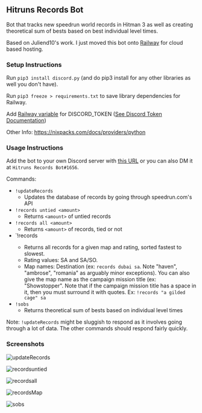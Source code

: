 ## Hitruns Records Bot

Bot that tracks new speedrun world records in Hitman 3 as well as creating theoretical sum of bests based on best individual level times. 

Based on Juliend10's work. I just moved this bot onto [Railway](https://railway.app/) for cloud based hosting.

### Setup Instructions
Run `pip3 install discord.py` (and do pip3 install for any other libraries as well you don't have). 

Run `pip3 freeze > requirements.txt` to save library dependencies for Railway.

Add [Railway variable](https://docs.railway.app/develop/variables) for DISCORD_TOKEN ([See Discord Token Documentation](https://docs.discordbotstudio.org/setting-up-dbs/finding-your-bot-token))

Other Info: https://nixpacks.com/docs/providers/python

### Usage Instructions
Add the bot to your own Discord server with [this URL](https://discord.com/api/oauth2/authorize?client_id=1048593224735932508&permissions=2147486720&scope=bot%20applications.commands) or you can also DM it at `Hitruns Records Bot#1656`.

Commands:
- `!updateRecords`
  - Updates the database of records by going through speedrun.com's API
- `!records untied <amount>`
  - Returns `<amount>` of untied records
- `!records all <amount>`
  - Returns `<amount>` of records, tied or not
- `!records <map> <rating>
  - Returns all records for a given map and rating, sorted fastest to slowest. 
  - Rating values: SA and SA/SO. 
  - Map names: Destination (ex: `records dubai sa`. Note "haven", "ambrose", "romania" as arguably minor exceptions). You can also give the map name as the campaign mission title (ex: "Showstopper". Note that if the campaign mission title has a space in it, then you must surround it with quotes. Ex: `!records "a gilded cage" sa`
- `!sobs`
  - Returns theoretical sum of bests based on individual level times

Note: `!updateRecords` might be sluggish to respond as it involves going through a lot of data. The other commands should respond fairly quickly.

### Screenshots
![updateRecords](https://media.discordapp.net/attachments/1018323831468851202/1048705618078351380/image.png)

![recordsuntied](https://media.discordapp.net/attachments/1018323831468851202/1048705812383682630/image.png)

![recordsall](https://media.discordapp.net/attachments/1018323831468851202/1049016192003739648/image.png)

![recordsMap](https://media.discordapp.net/attachments/1018323831468851202/1049015923132084335/image.png)

![sobs](https://media.discordapp.net/attachments/1018323831468851202/1048705959893139526/image.png)